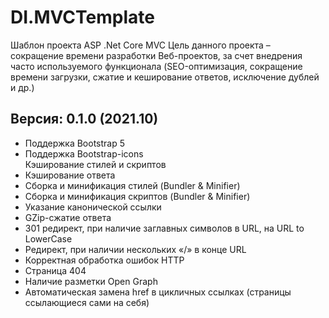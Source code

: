 # DI.MVCTemplate
Шаблон проекта ASP .Net Core MVC
Цель данного проекта – сокращение времени разработки Веб-проектов, за счет внедрения часто используемого функционала (SEO-оптимизация, сокращение времени загрузки, сжатие и кеширование ответов, исключение дублей и др.)

<h2>Версия: 0.1.0 (2021.10)</h2>
<ul>
                    <li>Поддержка Bootstrap 5</li>
                    <li>Поддержка Bootstrap-icons</li>
                    <l>Кэширование стилей и скриптов</li>
                    <li>Кэширование ответа</li>
                    <li>Сборка и минификация стилей (Bundler & Minifier)</li>
                    <li>Сборка и минификация скриптов (Bundler & Minifier)</li>
                    <li>Указание канонической ссылки</li>
                    <li>GZip-сжатие ответа</li>
                    <li>301 редирект, при наличие заглавных символов в URL, на URL to LowerCase</li>
                    <li>Редирект, при наличии нескольких «/» в конце URL</li>
                    <li>Корректная обработка ошибок HTTP</li>
                    <li>Страница 404</li>
                    <li>Наличие разметки Open Graph</li>
                    <li>Автоматическая замена href в цикличных ссылках (страницы ссылающиеся сами на себя)</li>
                </ul>
